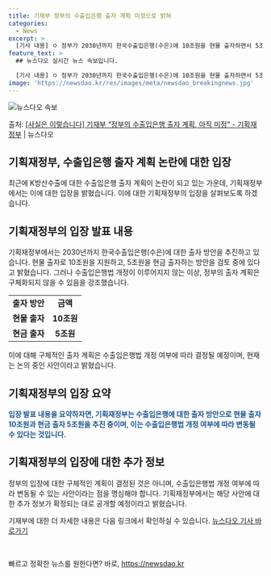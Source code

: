 ```yaml
---
title: 기재부 정부의 수출입은행 출자 계획 미정으로 밝혀
categories:
  - News
excerpt: >
  [기사 내용] ㅇ 정부가 2030년까지 한국수출입은행(수은)에 10조원을 현물 출자하면서 5조원을 현금 출자…
feature_text: >
  ## 뉴스다오 실시간 뉴스 속보입니다.

  [기사 내용] ㅇ 정부가 2030년까지 한국수출입은행(수은)에 10조원을 현물 출자하면서 5조원을 현금 출자…
image: 'https://newsdao.kr/res/images/meta/newsdao_breakingnews.jpg'
---
```


![뉴스다오 속보](https://newsdao.kr/res/images/meta/newsdao_breakingnews.jpg)

<p>출처: <a href="https://newsdao.kr/3081" rel="dofollow">[사실은 이렇습니다] 기재부 “정부의 수출입은행 출자 계획, 아직 미정” - 기획재정부</a> | 뉴스다오</p>

<h2>기획재정부, 수출입은행 출자 계획 논란에 대한 입장</h2>
<p data-ke-size="size16">최근에 K방산수출에 대한 수출입은행 출자 계획이 논란이 되고 있는 가운데, 기획재정부에서는 이에 대한 입장을 밝혔습니다. 이에 대한 기획재정부의 입장을 살펴보도록 하겠습니다.</p>

<h2 data-ke-size="size26">기획재정부의 입장 발표 내용</h2>
<p data-ke-size="size16">기획재정부에서는 2030년까지 한국수출입은행(수은)에 대한 출자 방안을 추진하고 있습니다. 현물 출자로 10조원을 지원하고, 5조원을 현금 출자하는 방안을 검토 중에 있다고 밝혔습니다. 그러나 수출입은행법 개정이 이루어지지 않는 이상, 정부의 출자 계획은 구체화되지 않을 수 있음을 강조했습니다.</p>
<table>
	<tr>
		<td style="text-align: center; height: 17px;"><b>출자 방안</b></td>
		<td style="text-align: center; height: 17px;"><b>금액</b></td>
	</tr>
	<tr>
		<td style="text-align: center; height: 17px;"><b>현물 출자</b></td>
		<td style="text-align: center; height: 17px;"><b>10조원</b></td>
	</tr>
	<tr>
		<td style="text-align: center; height: 17px;"><b>현금 출자</b></td>
		<td style="text-align: center; height: 17px;"><b>5조원</b></td>
	</tr>
</table>
<p data-ke-size="size16">이에 대해 구체적인 출자 계획은 수출입은행법 개정 여부에 따라 결정될 예정이며, 현재는 논의 중인 사안이라고 밝혔습니다.</p>

<h2 data-ke-size="size26">기획재정부의 입장 요약</h2>
<p data-ke-size="size16"><b><span style="color: #1a5490;">입장 발표 내용을 요약하자면, 기획재정부는 수출입은행에 대한 출자 방안으로 현물 출자 10조원과 현금 출자 5조원을 추진 중이며, 이는 수출입은행법 개정 여부에 따라 변동될 수 있다는 것입니다.</span></b></p>

<h2 data-ke-size="size26">기획재정부의 입장에 대한 추가 정보</h2>
<p data-ke-size="size16">정부의 입장에 대한 구체적인 계획이 결정된 것은 아니며, 수출입은행법 개정 여부에 따라 변동될 수 있는 사안이라는 점을 명심해야 합니다. 기획재정부에서는 해당 사안에 대한 추가 정보가 확정되는 대로 공개할 예정이라고 밝혔습니다.</p>
<p data-ke-size="size16">기재부에 대한 더 자세한 내용은 다음 링크에서 확인하실 수 있습니다. <a href="https://newsdao.kr/3081">뉴스다오 기사 바로가기</a></p>
<p data-ke-size="size16">&nbsp;</p> 

빠르고 정확한 뉴스를 원한다면? 바로, <a href="https://newsdao.kr" rel="dofollow">https://newsdao.kr</a>


    
